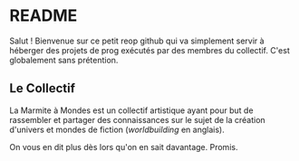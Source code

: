 # README

Salut ! Bienvenue sur ce petit reop github qui va simplement servir à héberger des projets de prog exécutés par des membres du collectif. C'est globalement sans prétention.

## Le Collectif

La Marmite à Mondes est un collectif artistique ayant pour but de rassembler et partager des connaissances sur le sujet de la création d'univers et mondes de fiction (*worldbuilding* en anglais).

On vous en dit plus dès lors qu'on en sait davantage. Promis. 
